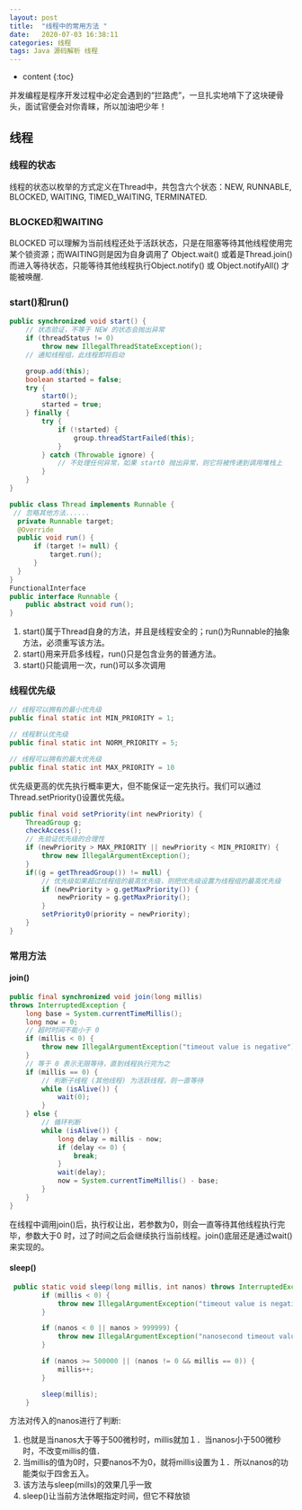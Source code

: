 ```yaml
---
layout: post
title:  "线程中的常用方法 "
date:   2020-07-03 16:38:11
categories: 线程
tags: Java 源码解析 线程  
---
```


* content
{:toc}

并发编程是程序开发过程中必定会遇到的“拦路虎”，一旦扎实地啃下了这块硬骨头，面试官便会对你青睐，所以加油吧少年！





## 线程

### 线程的状态
线程的状态以枚举的方式定义在Thread中，共包含六个状态：NEW, RUNNABLE, BLOCKED, WAITING, TIMED_WAITING, TERMINATED.

### BLOCKED和WAITING
BLOCKED 可以理解为当前线程还处于活跃状态，只是在阻塞等待其他线程使用完某个锁资源；而WAITING则是因为自身调用了 Object.wait() 或着是Thread.join()而进入等待状态，只能等待其他线程执行Object.notify() 或 Object.notifyAll() 才能被唤醒.

### start()和run()
```java
public synchronized void start() {
    // 状态验证，不等于 NEW 的状态会抛出异常
    if (threadStatus != 0)
        throw new IllegalThreadStateException();
    // 通知线程组，此线程即将启动

    group.add(this);
    boolean started = false;
    try {
        start0();
        started = true;
    } finally {
        try {
            if (!started) {
                group.threadStartFailed(this);
            }
        } catch (Throwable ignore) {
            // 不处理任何异常，如果 start0 抛出异常，则它将被传递到调用堆栈上
        }
    }
}

public class Thread implements Runnable {
 // 忽略其他方法......
  private Runnable target;
  @Override
  public void run() {
      if (target != null) {
          target.run();
      }
  }
}
FunctionalInterface
public interface Runnable {
    public abstract void run();
}

```
1. start()属于Thread自身的方法，并且是线程安全的；run()为Runnable的抽象方法，必须重写该方法。
2. start()用来开启多线程，run()只是包含业务的普通方法。
3. start()只能调用一次，run()可以多次调用

### 线程优先级
```java
// 线程可以拥有的最小优先级
public final static int MIN_PRIORITY = 1;

// 线程默认优先级
public final static int NORM_PRIORITY = 5;

// 线程可以拥有的最大优先级
public final static int MAX_PRIORITY = 10

```
优先级更高的优先执行概率更大，但不能保证一定先执行。我们可以通过Thread.setPriority()设置优先级。
```java
public final void setPriority(int newPriority) {
    ThreadGroup g;
    checkAccess();
    // 先验证优先级的合理性
    if (newPriority > MAX_PRIORITY || newPriority < MIN_PRIORITY) {
        throw new IllegalArgumentException();
    }
    if((g = getThreadGroup()) != null) {
        // 优先级如果超过线程组的最高优先级，则把优先级设置为线程组的最高优先级
        if (newPriority > g.getMaxPriority()) {
            newPriority = g.getMaxPriority();
        }
        setPriority0(priority = newPriority);
    }
}

```
### 常用方法
#### join()
```java
public final synchronized void join(long millis)
throws InterruptedException {
    long base = System.currentTimeMillis();
    long now = 0;
    // 超时时间不能小于 0
    if (millis < 0) {
        throw new IllegalArgumentException("timeout value is negative");
    }
    // 等于 0 表示无限等待，直到线程执行完为之
    if (millis == 0) {
        // 判断子线程 (其他线程) 为活跃线程，则一直等待
        while (isAlive()) {
            wait(0);
        }
    } else {
        // 循环判断
        while (isAlive()) {
            long delay = millis - now;
            if (delay <= 0) {
                break;
            }
            wait(delay);
            now = System.currentTimeMillis() - base;
        }
    }
}

```
在线程中调用join()后，执行权让出，若参数为0，则会一直等待其他线程执行完毕，参数大于0 时，过了时间之后会继续执行当前线程。join()底层还是通过wait()来实现的。

#### sleep()
```java
 public static void sleep(long millis, int nanos) throws InterruptedException {
        if (millis < 0) {
            throw new IllegalArgumentException("timeout value is negative");
        }

        if (nanos < 0 || nanos > 999999) {
            throw new IllegalArgumentException("nanosecond timeout value out of range");
        }

        if (nanos >= 500000 || (nanos != 0 && millis == 0)) {
            millis++;
        }

        sleep(millis);
    }

```
方法对传入的nanos进行了判断:
1. 也就是当nanos大于等于500微秒时，millis就加１．当nanos小于500微秒时，不改变millis的值．
2. 当millis的值为0时，只要nanos不为0，就将millis设置为１．所以nanos的功能类似于四舍五入。
3. 该方法与sleep(mills)的效果几乎一致
4. sleep()让当前方法休眠指定时间，但它不释放锁
